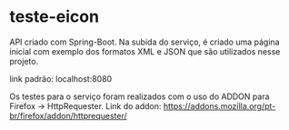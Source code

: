 # teste-eicon

API criado com Spring-Boot.
Na subida do serviço, é criado uma página inicial com exemplo dos formatos XML e JSON que são utilizados nesse projeto.

link padrão: localhost:8080

Os testes para o serviço foram realizados com o uso do ADDON para Firefox -> HttpRequester.
Link do addon: https://addons.mozilla.org/pt-br/firefox/addon/httprequester/
